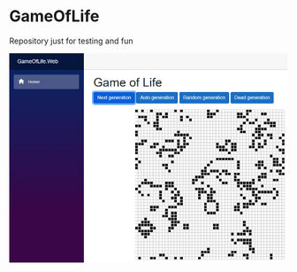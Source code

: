 # GameOfLife

Repository just for testing and fun

![Game of Life](https://github.com/DominikTher/GameOfLife/blob/master/docs/gol.PNG)
